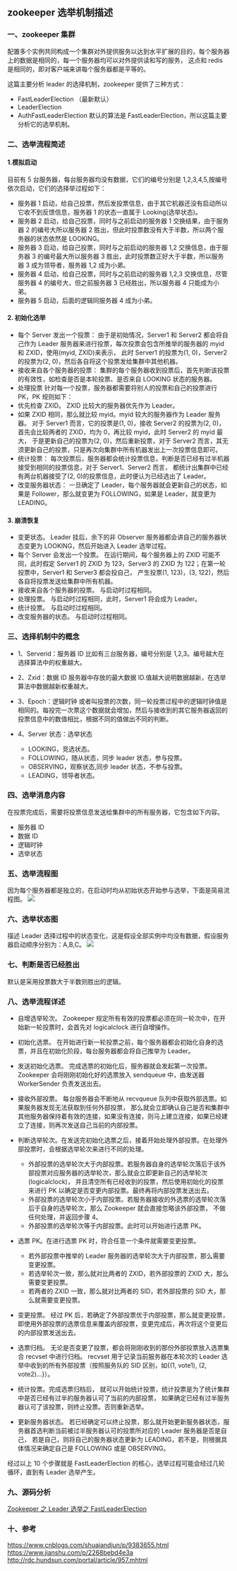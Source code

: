 ## zookeeper 选举机制描述

### 一、zookeeper 集群

配置多个实例共同构成一个集群对外提供服务以达到水平扩展的目的，每个服务器上的数据是相同的，每一个服务器均可以对外提供读和写的服务，
这点和 redis 是相同的，即对客户端来讲每个服务器都是平等的。

这篇主要分析 leader 的选择机制，zookeeper 提供了三种方式：

- FastLeaderElection （最新默认）
- LeaderElection
- AuthFastLeaderElection
  默认的算法是 FastLeaderElection，所以这篇主要分析它的选举机制。

### 二、选举流程简述

#### 1.模拟启动

目前有 5 台服务器，每台服务器均没有数据，它们的编号分别是 1,2,3,4,5,按编号依次启动，它们的选择举过程如下：

- 服务器 1 启动，给自己投票，然后发投票信息，由于其它机器还没有启动所以它收不到反馈信息，服务器 1 的状态一直属于 Looking(选举状态)。
- 服务器 2 启动，给自己投票，同时与之前启动的服务器 1 交换结果，由于服务器 2 的编号大所以服务器 2 胜出，但此时投票数没有大于半数，所以两个服务器的状态依然是 LOOKING。
- 服务器 3 启动，给自己投票，同时与之前启动的服务器 1,2 交换信息，由于服务器 3 的编号最大所以服务器 3 胜出，此时投票数正好大于半数，所以服务器 3 成为领导者，服务器 1,2 成为小弟。
- 服务器 4 启动，给自己投票，同时与之前启动的服务器 1,2,3 交换信息，尽管服务器 4 的编号大，但之前服务器 3 已经胜出，所以服务器 4 只能成为小弟。
- 服务器 5 启动，后面的逻辑同服务器 4 成为小弟。

#### 2. 初始化选举

- 每个 Server 发出一个投票：
  由于是初始情况，Server1 和 Server2 都会将自己作为 Leader 服务器来进行投票，每次投票会包含所推举的服务器的 myid 和 ZXID，使用(myid, ZXID)来表示，
  此时 Server1 的投票为(1, 0)，Server2 的投票为(2, 0)，然后各自将这个投票发给集群中其他机器。
- 接收来自各个服务器的投票： 集群的每个服务器收到投票后，首先判断该投票的有效性，如检查是否是本轮投票、是否来自 LOOKING 状态的服务器。
- 处理投票 针对每一个投票，服务器都需要将别人的投票和自己的投票进行 PK，PK 规则如下：
- 优先检查 ZXID。
  ZXID 比较大的服务器优先作为 Leader。
- 如果 ZXID 相同，那么就比较 myid。myid 较大的服务器作为 Leader 服务器。
  对于 Server1 而言，它的投票是(1, 0)，接收 Server2 的投票为(2, 0)，首先会比较两者的 ZXID，均为 0，再比较 myid，此时 Server2 的 myid 最大，
  于是更新自己的投票为(2, 0)，然后重新投票，对于 Server2 而言，其无须更新自己的投票，只是再次向集群中所有机器发出上一次投票信息即可。
- 统计投票：
  每次投票后，服务器都会统计投票信息，判断是否已经有过半机器接受到相同的投票信息，对于 Server1、Server2 而言，
  都统计出集群中已经有两台机器接受了(2, 0)的投票信息，此时便认为已经选出了 Leader。
- 改变服务器状态：
  一旦确定了 Leader，每个服务器就会更新自己的状态，如果是 Follower，那么就变更为 FOLLOWING，如果是 Leader，就变更为 LEADING。

#### 3. 崩溃恢复

- 变更状态。
  Leader 挂后，余下的非 Observer 服务器都会讲自己的服务器状态变更为 LOOKING，然后开始进入 Leader 选举过程。
- 每个 Server 会发出一个投票。
  在运行期间，每个服务器上的 ZXID 可能不同，此时假定 Server1 的 ZXID 为 123，Server3 的 ZXID 为 122；在第一轮投票中，Server1 和 Server3 都会投自己，
  产生投票(1, 123)，(3, 122)，然后各自将投票发送给集群中所有机器。
- 接收来自各个服务器的投票。
  与启动时过程相同。
- 处理投票。
  与启动时过程相同，此时，Server1 将会成为 Leader。
- 统计投票。
  与启动时过程相同。
- 改变服务器的状态。
  与启动时过程相同。

### 三、选择机制中的概念

- 1、Serverid：服务器 ID
  比如有三台服务器，编号分别是 1,2,3。编号越大在选择算法中的权重越大。

- 2、Zxid：数据 ID
  服务器中存放的最大数据 ID.值越大说明数据越新，在选举算法中数据越新权重越大。

- 3、Epoch：逻辑时钟
  或者叫投票的次数，同一轮投票过程中的逻辑时钟值是相同的。每投完一次票这个数据就会增加，然后与接收到的其它服务器返回的投票信息中的数值相比，根据不同的值做出不同的判断。

- 4、Server 状态：选举状态
  - LOOKING，竞选状态。
  - FOLLOWING，随从状态，同步 leader 状态，参与投票。
  - OBSERVING，观察状态,同步 leader 状态，不参与投票。
  - LEADING，领导者状态。

### 四、选举消息内容

在投票完成后，需要将投票信息发送给集群中的所有服务器，它包含如下内容。

- 服务器 ID
- 数据 ID
- 逻辑时钟
- 选举状态

### 五、选举流程图

因为每个服务器都是独立的，在启动时均从初始状态开始参与选举，下面是简易流程图。
![](https://images2015.cnblogs.com/blog/17071/201702/17071-20170220211539679-433574967.jpg)

### 六、选举状态图

描述 Leader 选择过程中的状态变化，这是假设全部实例中均没有数据，假设服务器启动顺序分别为：A,B,C。
![](https://images2015.cnblogs.com/blog/17071/201702/17071-20170220211554960-1891469553.jpg)

### 七、判断是否已经胜出

默认是采用投票数大于半数则胜出的逻辑。

### 八、选举流程详述

- 自增选举轮次。
  Zookeeper 规定所有有效的投票都必须在同一轮次中，在开始新一轮投票时，会首先对 logicalclock 进行自增操作。
- 初始化选票。
  在开始进行新一轮投票之前，每个服务器都会初始化自身的选票，并且在初始化阶段，每台服务器都会将自己推举为 Leader。
- 发送初始化选票。
  完成选票的初始化后，服务器就会发起第一次投票。Zookeeper 会将刚刚初始化好的选票放入 sendqueue 中，由发送器 WorkerSender 负责发送出去。
- 接收外部投票。
  每台服务器会不断地从 recvqueue 队列中获取外部选票。如果服务器发现无法获取到任何外部投票，
  那么就会立即确认自己是否和集群中其他服务器保持着有效的连接，如果没有连接，则马上建立连接，如果已经建立了连接，则再次发送自己当前的内部投票。
- 判断选举轮次。在发送完初始化选票之后，接着开始处理外部投票。在处理外部投票时，会根据选举轮次来进行不同的处理。
  - 外部投票的选举轮次大于内部投票。若服务器自身的选举轮次落后于该外部投票对应服务器的选举轮次，那么就会立即更新自己的选举轮次(logicalclock)，
    并且清空所有已经收到的投票，然后使用初始化的投票来进行 PK 以确定是否变更内部投票。最终再将内部投票发送出去。
  - 外部投票的选举轮次小于内部投票。若服务器接收的外选票的选举轮次落后于自身的选举轮次，那么 Zookeeper 就会直接忽略该外部投票，
    不做任何处理，并返回步骤 4。
  - 外部投票的选举轮次等于内部投票。此时可以开始进行选票 PK。
- 选票 PK。在进行选票 PK 时，符合任意一个条件就需要变更投票。
  - 若外部投票中推举的 Leader 服务器的选举轮次大于内部投票，那么需要变更投票。
  - 若选举轮次一致，那么就对比两者的 ZXID，若外部投票的 ZXID 大，那么需要变更投票。
  - 若两者的 ZXID 一致，那么就对比两者的 SID，若外部投票的 SID 大，那么就需要变更投票。
- 变更投票。
  经过 PK 后，若确定了外部投票优于内部投票，那么就变更投票，即使用外部投票的选票信息来覆盖内部投票，变更完成后，再次将这个变更后的内部投票发送出去。

- 选票归档。
  无论是否变更了投票，都会将刚刚收到的那份外部投票放入选票集合 recvset 中进行归档。
  recvset 用于记录当前服务器在本轮次的 Leader 选举中收到的所有外部投票（按照服务队的 SID 区别，如{(1, vote1), (2, vote2)...}）。

- 统计投票。完成选票归档后，
  就可以开始统计投票，统计投票是为了统计集群中是否已经有过半的服务器认可了当前的内部投票，
  如果确定已经有过半服务器认可了该投票，则终止投票。否则重新选举。

- 更新服务器状态。
  若已经确定可以终止投票，那么就开始更新服务器状态，服务器首选判断当前被过半服务器认可的投票所对应的 Leader 服务器是否是自己，
  若是自己，则将自己的服务器状态更新为 LEADING，若不是，则根据具体情况来确定自己是 FOLLOWING 或是 OBSERVING。

经过以上 10 个步骤就是 FastLeaderElection 的核心，选举过程可能会经过几轮循环，直到有 Leader 选举产生。

### 九、源码分析

[Zookeeper 之 Leader 选举之 FastLeaderElection](Zookeeper之Leader选举之FastLeaderElection.md)

### 十、参考

https://www.cnblogs.com/shuaiandjun/p/9383655.html
https://www.jianshu.com/p/2268bebd4e3a
http://rdc.hundsun.com/portal/article/957.mhtml
